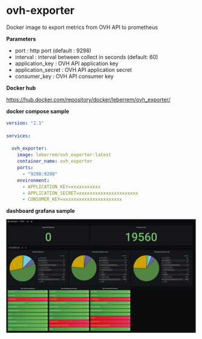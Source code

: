 # ovh-exporter

Docker image to export metrics from OVH API to prometheus

**Parameters**

- port : http port (default : 9298)
- interval : interval between collect in seconds (default: 60)
- application_key : OVH API application key
- application_secret : OVH API application secret
- consumer_key : OVH API consumer key

**Docker hub**

https://hub.docker.com/repository/docker/leberrem/ovh_exporter/

**docker compose sample**

```yml
version: "2.1"

services:

  ovh_exporter:
    image: leberrem/ovh_exporter:latest
    container_name: ovh_exporter
    ports:
      - "9298:9298"
    environment:
      - APPLICATION_KEY=xxxxxxxxxxx
      - APPLICATION_SECRET=xxxxxxxxxxxxxxxxxxxxxx
      - CONSUMER_KEY=xxxxxxxxxxxxxxxxxxxxxx
```

**dashboard grafana sample**

![dashboard](dashboard.png)